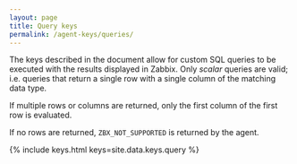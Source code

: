 ```yaml
---
layout: page
title: Query keys
permalink: /agent-keys/queries/
---
```


The keys described in the document allow for custom SQL queries to be executed
with the results displayed in Zabbix. Only *scalar* queries are valid; i.e.
queries that return a single row with a single column of the matching data
type.

If multiple rows or columns are returned, only the first column of the first
row is evaluated.

If no rows are returned, `ZBX_NOT_SUPPORTED` is returned by the agent.

{% include keys.html keys=site.data.keys.query %}
